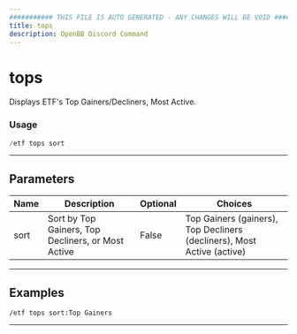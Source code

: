 ```yaml
---
########### THIS FILE IS AUTO GENERATED - ANY CHANGES WILL BE VOID ###########
title: tops
description: OpenBB Discord Command
---
```


# tops

Displays ETF's Top Gainers/Decliners, Most Active.

### Usage

```python wordwrap
/etf tops sort
```

---

## Parameters

| Name | Description | Optional | Choices |
| ---- | ----------- | -------- | ------- |
| sort | Sort by Top Gainers, Top Decliners, or Most Active | False | Top Gainers (gainers), Top Decliners (decliners), Most Active (active) |


---

## Examples

```
/etf tops sort:Top Gainers
```
---
